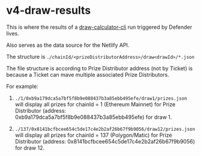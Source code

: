 # v4-draw-results

This is where the results of a [draw-calculator-cli](https://github.com/pooltogether/draw-calculator-cli) run triggered by Defender lives.

Also serves as the data source for the Netlify API.

The structure is `./chainId/<prizeDistributorAddress>/draw<drawId>/*.json`

The file structure is according to Prize Distributor address (not by Ticket) is because a Ticket can mave multiple associated Prize Distributors.

For example:

1. `./1/0xb9a179dca5a7bf5f8b9e088437b3a85ebb495efe/draw1/prizes.json`
   will display all prizes for chainId = 1 (Ethereum Mainnet) for Prize Distributor (address: 0xb9a179dca5a7bf5f8b9e088437b3a85ebb495efe) for draw 1.

1. `./137/0x8141bcfbcee654c5de17c4e2b2af26b67f9b9056/draw12/prizes.json`
   will display all prizes for chainId = 137 (Polygon/Matic) for Prize Distributor (address: 0x8141bcfbcee654c5de17c4e2b2af26b67f9b9056) for draw 12.
